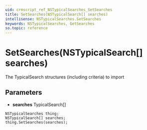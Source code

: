 ```yaml
---
uid: crmscript_ref_NSTypicalSearches_SetSearches
title: SetSearches(NSTypicalSearch[] searches)
intellisense: NSTypicalSearches.SetSearches
keywords: NSTypicalSearches, GetSearches
so.topic: reference
---
```


# SetSearches(NSTypicalSearch[] searches)

The TypicalSearch structures (including criteria) to import

## Parameters

* **searches** TypicalSearch[]

```crmscript
NSTypicalSearches thing;
NSTypicalSearch[] searches;
thing.SetSearches(searches);
```

